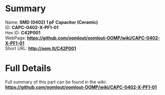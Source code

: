 
Summary
=================
  
Name: __SMD (0402) 1 pF Capacitor (Ceramic)__    
ID: __CAPC-0402-X-PF1-01__   
Hex ID: __C42P001__   
WebPage: __https://github.com/oomlout/oomlout-OOMP/wiki/CAPC-0402-X-PF1-01__   
Short URL: __http://oom.lt/C42P001__   

Full Details
==========================
Full summary of this part can be found in the wiki:   
__https://github.com/oomlout/oomlout-OOMP/wiki/CAPC-0402-X-PF1-01__    

